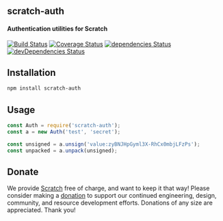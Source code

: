 ## scratch-auth
#### Authentication utilities for Scratch

[![Build Status](https://travis-ci.org/LLK/scratch-auth.svg?branch=develop)](https://travis-ci.org/LLK/scratch-auth)
[![Coverage Status](https://coveralls.io/repos/github/LLK/scratch-auth/badge.svg?branch=develop)](https://coveralls.io/github/LLK/scratch-auth?branch=develop)
[![dependencies Status](https://david-dm.org/LLK/scratch-auth/status.svg)](https://david-dm.org/LLK/scratch-auth)
[![devDependencies Status](https://david-dm.org/LLK/scratch-auth/dev-status.svg)](https://david-dm.org/LLK/scratch-auth?type=dev)

## Installation
```bash
npm install scratch-auth
```

## Usage
```js
const Auth = require('scratch-auth');
const a = new Auth('test', 'secret');

const unsigned = a.unsign('value:zyBNJHpGyml3X-RhCx0mbjLFzPs');
const unpacked = a.unpack(unsigned);
```

## Donate
We provide [Scratch](https://scratch.mit.edu) free of charge, and want to keep it that way! Please consider making a [donation](https://secure.donationpay.org/scratchfoundation/) to support our continued engineering, design, community, and resource development efforts. Donations of any size are appreciated. Thank you!
